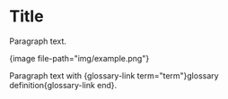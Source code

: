 # Title

Paragraph text.

{image file-path="img/example.png"}

Paragraph text with {glossary-link term="term"}glossary definition{glossary-link end}.
